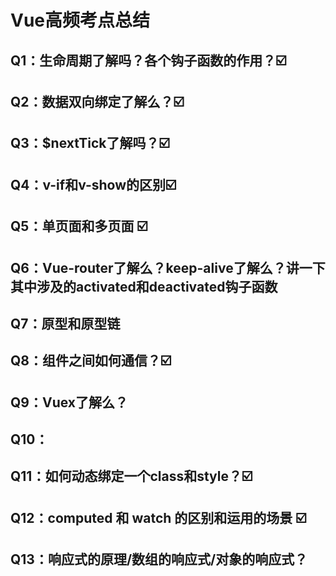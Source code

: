 # Vue高频考点总结
## Q1：生命周期了解吗？各个钩子函数的作用？☑️
## Q2：数据双向绑定了解么？☑️
## Q3：$nextTick了解吗？☑️
## Q4：v-if和v-show的区别☑️
## Q5：单页面和多页面 ☑️
## Q6：Vue-router了解么？keep-alive了解么？讲一下其中涉及的activated和deactivated钩子函数
## Q7：原型和原型链
## Q8：组件之间如何通信？☑️
## Q9：Vuex了解么？
## Q10：
## Q11：如何动态绑定一个class和style？☑️
## Q12：computed 和 watch 的区别和运用的场景  ☑️
## Q13：响应式的原理/数组的响应式/对象的响应式？
